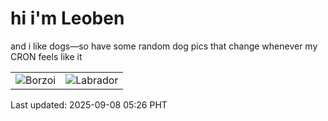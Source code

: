 # hi i'm Leoben

and i like dogs—so have some random dog pics that change whenever my CRON feels like it

|  |  |
|--------|----------|
| ![Borzoi](https://random-dog-vercel.vercel.app/api/random-borzoi?v=1757280416) | ![Labrador](https://random-dog-vercel.vercel.app/api/random-labrador?v=1757280416) |

Last updated: 2025-09-08 05:26 PHT
